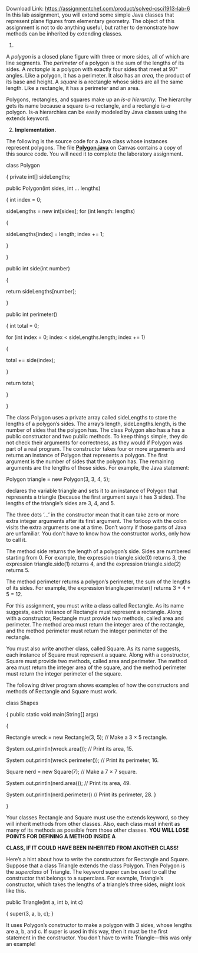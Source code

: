Download Link: https://assignmentchef.com/product/solved-csci1913-lab-6
<br>
In this lab assignment, you will extend some simple Java classes that represent plane figures from elementary geometry. The object of this assignment is not to do anything useful, but rather to demonstrate how methods can be inherited by extending classes.

<ol>

 <li></li>

</ol>

A <em>polygon</em> is a closed plane figure with three or more sides, all of which are line segments. The <em>perimeter</em> of a polygon is the sum of the lengths of its sides. A <em>rectangle</em> is a polygon with exactly four sides that meet at 90° angles. Like a polygon, it has a perimeter. It also has an <em>area,</em> the product of its base and height. A <em>square</em> is a rectangle whose sides are all the same length. Like a rectangle, it has a perimeter and an area.

Polygons, rectangles, and squares make up an <em>is-a hierarchy.</em> The hierarchy gets its name because a square <em>is-a</em> rectangle, and a rectangle <em>is-a</em> polygon. Is-a hierarchies can be easily modeled by Java classes using the extends keyword.

<ol start="2">

 <li><strong> Implementation.</strong></li>

</ol>

The following is the source code for a Java class whose instances represent polygons. The file <a href="https://html2pdf.com/files/3a201p7659ydo3e8/o_1e0dvl6lm3ks17ri19eq1a5k959c/Polygon.java"><strong>Polygon.java</strong></a> on Canvas contains a copy of this source code. You will need it to complete the laboratory assignment.

class Polygon

{    private int[] sideLengths;




public Polygon(int sides, int … lengths)

{      int index = 0;

sideLengths = new int[sides];      for (int length: lengths)

{

sideLengths[index] = length;        index += 1;

}

}




public int side(int number)

{

return sideLengths[number];

}




public int perimeter()

{      int total = 0;

for (int index = 0; index &lt; sideLengths.length; index += 1)

{

total += side(index);

}

return total;

}

}

The class Polygon uses a private array called sideLengths to store the lengths of a polygon’s sides. The array’s length, sideLengths.length, is the number of sides that the polygon has. The class Polygon also has a has a public constructor and two public methods. To keep things simple, they do not check their arguments for correctness, as they would if Polygon was part of a real program.       The constructor takes four or more arguments and returns an instance of Polygon that represents a polygon. The first argument is the number of sides that the polygon has. The remaining arguments are the lengths of those sides. For example, the Java statement:

Polygon triangle = new Polygon(3, 3, 4, 5);

declares the variable triangle and sets it to an instance of Polygon that represents a triangle (because the first argument says it has 3 sides). The lengths of the triangle’s sides are 3, 4, and 5.

The three dots ‘…’ in the constructor mean that it can take zero or more extra integer arguments after its first argument. The forloop with the colon visits the extra arguments one at a time. Don’t worry if those parts of Java are unfamiliar. You don’t have to know how the constructor works, only how to call it.

The method side returns the length of a polygon’s side. Sides are numbered starting from 0. For example, the expression triangle.side(0) returns 3, the expression triangle.side(1) returns 4, and the expression triangle.side(2) returns 5.

The method perimeter returns a polygon’s perimeter, the sum of the lengths of its sides. For example, the expression triangle.perimeter() returns 3 + 4 + 5 = 12.

For this assignment, you must write a class called Rectangle. As its name suggests, each instance of Rectangle must represent a rectangle. Along with a constructor, Rectangle must provide two methods, called area and perimeter. The method area must return the integer area of the rectangle, and the method perimeter must return the integer perimeter of the rectangle.

You must also write another class, called Square. As its name suggests, each instance of Square must represent a square. Along with a constructor, Square must provide two methods, called area and perimeter. The method area must return the integer area of the square, and the method perimeter must return the integer perimeter of the square.

The following driver program shows examples of how the constructors and methods of Rectangle and Square must work.

class Shapes

{    public static void main(String[] args)

{

Rectangle wreck = new Rectangle(3, 5);  //  Make a 3 × 5 rectangle.

System.out.println(wreck.area());       //  Print its area, 15.

System.out.println(wreck.perimeter());  //  Print its perimeter, 16.




Square nerd = new Square(7);            //  Make a 7 × 7 square.

System.out.println(nerd.area());        //  Print its area, 49.

System.out.println(nerd.perimeter()     //  Print its perimeter, 28.    }

}

Your classes Rectangle and Square must use the extends keyword, so they will inherit methods from other classes. Also, each class must inherit as many of its methods as possible from those other classes. <strong>Y</strong><strong>OU WILL LOSE POINTS FOR DEFINING A METHOD INSIDE A</strong>

<strong>CLASS, </strong><strong>IF IT COULD HAVE BEEN INHERITED FROM ANOTHER CLASS!</strong>

Here’s a hint about how to write the constructors for Rectangle and Square. Suppose that a class Triangle extends the class Polygon. Then Polygon is the <em>superclass</em> of Triangle. The keyword super can be used to call the constructor that belongs to a superclass. For example, Triangle’s constructor, which takes the lengths of a triangle’s three sides, might look like this.

public Triangle(int a, int b, int c)

{    super(3, a, b, c);  }

It uses Polygon’s constructor to make a polygon with 3 sides, whose lengths are a, b, and c. If super is used in this way, then it must be the first statement in the constructor. You don’t have to write Triangle—this was only an example!